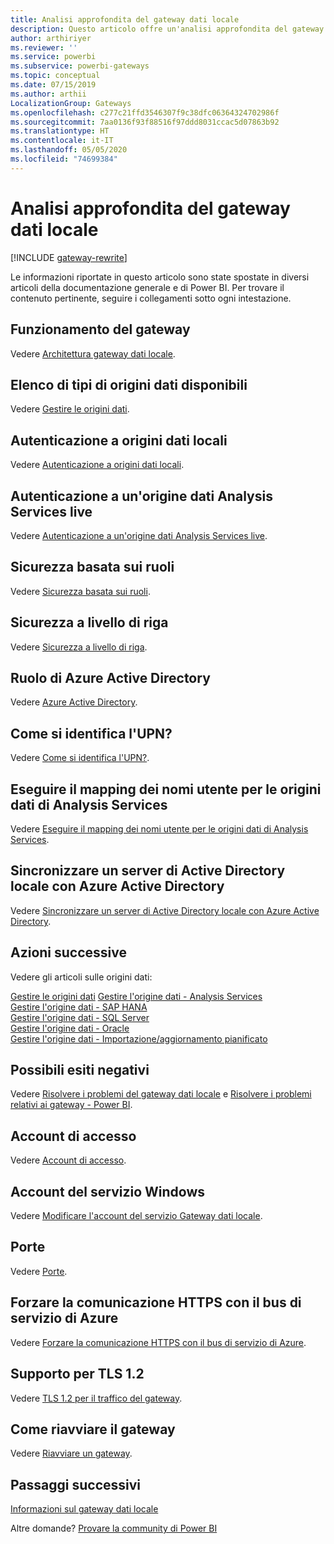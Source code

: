 ```yaml
---
title: Analisi approfondita del gateway dati locale
description: Questo articolo offre un'analisi approfondita del gateway dati locale. Illustra come funziona il servizio con Azure Active Directory e Active Directory locale quando si lavora con Analysis Services
author: arthiriyer
ms.reviewer: ''
ms.service: powerbi
ms.subservice: powerbi-gateways
ms.topic: conceptual
ms.date: 07/15/2019
ms.author: arthii
LocalizationGroup: Gateways
ms.openlocfilehash: c277c21ffd3546307f9c38dfc06364324702986f
ms.sourcegitcommit: 7aa0136f93f88516f97ddd8031ccac5d07863b92
ms.translationtype: HT
ms.contentlocale: it-IT
ms.lasthandoff: 05/05/2020
ms.locfileid: "74699384"
---
```

# <a name="on-premises-data-gateway-in-depth"></a>Analisi approfondita del gateway dati locale

[!INCLUDE [gateway-rewrite](includes/gateway-rewrite.md)]

Le informazioni riportate in questo articolo sono state spostate in diversi articoli della documentazione generale e di Power BI. Per trovare il contenuto pertinente, seguire i collegamenti sotto ogni intestazione.

## <a name="how-the-gateway-works"></a>Funzionamento del gateway

Vedere [Architettura gateway dati locale](/data-integration/gateway/service-gateway-onprem-indepth).

## <a name="list-of-available-data-source-types"></a>Elenco di tipi di origini dati disponibili

Vedere [Gestire le origini dati](service-gateway-data-sources.md).

## <a name="authentication-to-on-premises-data-sources"></a>Autenticazione a origini dati locali

Vedere [Autenticazione a origini dati locali](/data-integration/gateway/service-gateway-onprem-indepth#authentication-to-on-premises-data-sources).

## <a name="authentication-to-a-live-analysis-services-data-source"></a>Autenticazione a un'origine dati Analysis Services live

Vedere [Autenticazione a un'origine dati Analysis Services live](service-gateway-enterprise-manage-ssas.md#authentication-to-a-live-analysis-services-data-source).

## <a name="role-based-security"></a>Sicurezza basata sui ruoli

Vedere [Sicurezza basata sui ruoli](service-gateway-enterprise-manage-ssas.md#role-based-security).

## <a name="row-level-security"></a>Sicurezza a livello di riga

Vedere [Sicurezza a livello di riga](service-gateway-enterprise-manage-ssas.md#row-level-security).

## <a name="what-about-azure-active-directory"></a>Ruolo di Azure Active Directory

Vedere [Azure Active Directory](/data-integration/gateway/service-gateway-onprem-indepth#azure-active-directory).

## <a name="how-do-i-tell-what-my-upn-is"></a>Come si identifica l'UPN?

Vedere [Come si identifica l'UPN?](/data-integration/gateway/service-gateway-onprem-indepth#how-do-i-tell-what-my-upn-is).

## <a name="map-user-names-for-analysis-services-data-sources"></a>Eseguire il mapping dei nomi utente per le origini dati di Analysis Services

Vedere [Eseguire il mapping dei nomi utente per le origini dati di Analysis Services](service-gateway-enterprise-manage-ssas.md#map-user-names-for-analysis-services-data-sources).

## <a name="synchronize-an-on-premises-active-directory-with-azure-active-directory"></a>Sincronizzare un server di Active Directory locale con Azure Active Directory

Vedere [Sincronizzare un server di Active Directory locale con Azure Active Directory](/data-integration/gateway/service-gateway-onprem-indepth#synchronize-an-on-premises-active-directory-with-azure-active-directory).

## <a name="what-to-do-next"></a>Azioni successive

Vedere gli articoli sulle origini dati:

[Gestire le origini dati](service-gateway-data-sources.md)
[Gestire l'origine dati - Analysis Services](service-gateway-enterprise-manage-ssas.md)  
[Gestire l'origine dati - SAP HANA](service-gateway-enterprise-manage-sap.md)  
[Gestire l'origine dati - SQL Server](service-gateway-enterprise-manage-sql.md)  
[Gestire l'origine dati - Oracle](service-gateway-onprem-manage-oracle.md)  
[Gestire l'origine dati - Importazione/aggiornamento pianificato](service-gateway-enterprise-manage-scheduled-refresh.md)  

## <a name="where-things-can-go-wrong"></a>Possibili esiti negativi

Vedere [Risolvere i problemi del gateway dati locale](/data-integration/gateway/service-gateway-tshoot) e [Risolvere i problemi relativi ai gateway - Power BI](service-gateway-onprem-tshoot.md).

## <a name="sign-in-account"></a>Account di accesso

Vedere [Account di accesso](/data-integration/gateway/service-gateway-onprem-indepth#sign-in-account).

## <a name="windows-service-account"></a>Account del servizio Windows

Vedere [Modificare l'account del servizio Gateway dati locale](/data-integration/gateway/service-gateway-service-account).

## <a name="ports"></a>Porte

Vedere [Porte](/data-integration/gateway/service-gateway-communication#ports).

## <a name="forcing-https-communication-with-azure-service-bus"></a>Forzare la comunicazione HTTPS con il bus di servizio di Azure

Vedere [Forzare la comunicazione HTTPS con il bus di servizio di Azure](/data-integration/gateway/service-gateway-communication#force-https-communication-with-azure-service-bus).

## <a name="support-for-tls-12"></a>Supporto per TLS 1.2

Vedere [TLS 1.2 per il traffico del gateway](/data-integration/gateway/service-gateway-communication#tls-12-for-gateway-traffic).

## <a name="how-to-restart-the-gateway"></a>Come riavviare il gateway

Vedere [Riavviare un gateway](/data-integration/gateway/service-gateway-restart).

## <a name="next-steps"></a>Passaggi successivi

[Informazioni sul gateway dati locale](service-gateway-onprem.md)

Altre domande? [Provare la community di Power BI](https://community.powerbi.com/)
